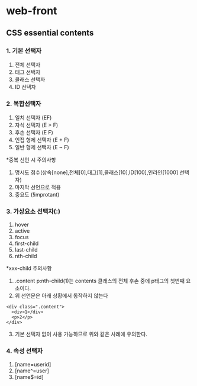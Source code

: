 # web-front
## CSS essential contents
### 1. 기본 선택자
1. 전체 선택자 
2. 태그 선택자
3. 클래스 선택자
4. ID 선택자

### 2. 복합선택자
1. 일치 선택자 (EF)
2. 자식 선택자 (E > F)
3. 후손 선택자 (E F)
4. 인접 형제 선택자 (E + F)
5. 일반 형제 선택자 (E ~ F)

*중복 선언 시 주의사항
1. 명시도 점수(상속[none],전체[0],태그[1],클래스[10],ID[100],인라인[1000] 선택자)
2. 마지막 선언으로 적용
3. 중요도 (!improtant)

### 3. 가상요소 선택자(:)
1. hover
2. active
3. focus
4. first-child
5. last-child
6. nth-child

*xxx-child 주의사항
1. .content p:nth-child(1)는 contents 클래스의 전체 후손 중에 p태그의 첫번째 요소이다.
2. 위 선언문은 아래 상황에서 동작하지 않는다
~~~
<div class=".content">
  <div>1</div>
  <p>2</p>
</div>
~~~
3. 기본 선택자 없이 사용 가능하므로 위와 같은 사례에 유의한다.

### 4. 속성 선택자
1. [name=userid]
2. [name^=user]
3. [name$=id]
















